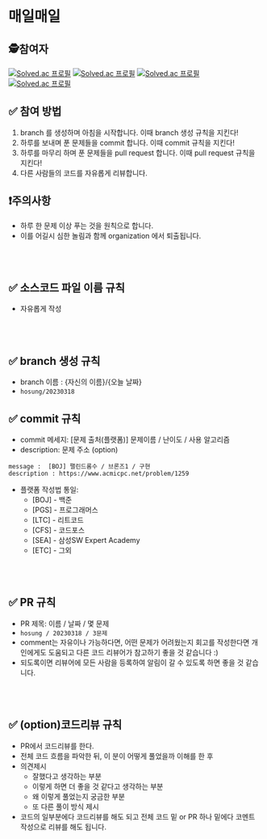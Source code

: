 
# 매일매일
## 🕵️참여자
[![Solved.ac 프로필](http://mazassumnida.wtf/api/v2/generate_badge?boj=an3735297)](https://solved.ac/an3735297)
[![Solved.ac 프로필](http://mazassumnida.wtf/api/v2/generate_badge?boj=dbsrkd1970)](https://solved.ac/dbsrkd1970)
[![Solved.ac 프로필](http://mazassumnida.wtf/api/v2/generate_badge?boj=bjs713)](https://solved.ac/bjs713)
[![Solved.ac 프로필](http://mazassumnida.wtf/api/v2/generate_badge?boj=rlaworkd91)](https://solved.ac/rlaworkd91)

## ✅ 참여 방법
1. branch 를 생성하며 아침을 시작합니다. 이때 branch 생성 규칙을 지킨다!
2. 하루를 보내며 푼 문제들을 commit 합니다. 이때 commit 규칙을 지킨다!
3. 하루를 마무리 하며 푼 문제들을 pull request 합니다. 이때 pull request 규칙을 지킨다!
4. 다른 사람들의 코드를 자유롭게 리뷰합니다.

## ❗️주의사항 
- 하루 한 문제 이상 푸는 것을 원칙으로 합니다.
- 이를 어길시 심한 놀림과 함께 organization 에서 퇴출됩니다.


<br />
<br />

## ✅ 소스코드 파일 이름 규칙
- 자유롭게 작성 

<br />
<br />

## ✅ branch 생성 규칙
- branch 이름 : {자신의 이름}/{오늘 날짜}
- ``` hosung/20230318 ``` 


## ✅ commit 규칙
- commit 메세지: [문제 출처(플랫폼)] 문제이름 / 난이도 / 사용 알고리즘
- description: 문제 주소 (option)
```
message :  [BOJ] 팰린드롬수 / 브론즈1 / 구현
description : https://www.acmicpc.net/problem/1259
```

- 플랫폼 작성법 통일: 
  * [BOJ] - 백준 
  * [PGS] - 프로그래머스
  * [LTC] - 리트코드
  * [CFS] - 코드포스
  * [SEA] - 삼성SW Expert Academy
  * [ETC] - 그외

<br />
<br />

## ✅ PR 규칙
- PR 제목: 이름 / 날짜 / 몇 문제
-  ```hosung / 20230318 / 3문제 ```
-  comment는 자유이나 가능하다면, 어떤 문제가 어려웠는지 회고를 작성한다면 개인에게도 도움되고 다른 코드 리뷰어가 참고하기 좋을 것 같습니다 :)
-  되도록이면 리뷰어에 모든 사람을 등록하여 알림이 갈 수 있도록 하면 좋을 것 같습니다.


<br />
<br />

## ✅ (option)코드리뷰 규칙
- PR에서 코드리뷰를 한다.
- 전체 코드 흐름을 파악한 뒤, 이 분이 어떻게 풀었을까 이해를 한 후 
- 의견제시
  -   잘했다고 생각하는 부분
  -   이렇게 하면 더 좋을 것 같다고 생각하는 부분
  -   왜 이렇게 풀었는지 궁금한 부분
  -   또 다른 풀이 방식 제시
- 코드의 일부분에다 코드리뷰를 해도 되고 전체 코드 밑 or PR 하나 밑에다 코멘트 작성으로 리뷰를 해도 됩니다.

<br />
<br />


